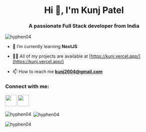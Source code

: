 <h1 align="center">Hi 👋, I'm Kunj Patel</h1>
<h3 align="center">A passionate Full Stack developer from India</h3>

<p align="left"> <img src="https://komarev.com/ghpvc/?username=hyphen04&label=Profile%20views&color=0e75b6&style=flat" alt="hyphen04" /> </p>

- 🌱 I’m currently learning **NextJS**

- 👨‍💻 All of my projects are available at [https://kunj.vercel.app/](https://kunj.vercel.app/)

- 📫 How to reach me **kunj2604@gmail.com**

<h3 align="left">Connect with me:</h3>
<p align="left">
<a href="https://www.linkedin.com/in/ikp" target="blank"><img src="https://cdn-icons-png.flaticon.com/128/3536/3536505.png" atl="linkedin" hight="36px" width="36px"/></a>
  <a href="https://www.instagram.com/kunj.026" target="blank"><img src="https://cdn-icons-png.flaticon.com/128/3536/3536505.png" atl="instagram" hight="36px" width="36px"/></a>
</p>

<p><img align="left" src="https://github-readme-stats.vercel.app/api/top-langs?username=hyphen04&show_icons=true&locale=en&layout=compact" alt="hyphen04" /></p>

<p>&nbsp;<img align="center" src="https://github-readme-stats.vercel.app/api?username=hyphen04&show_icons=true&locale=en" alt="hyphen04" /></p>

<p><img align="center" src="https://github-readme-streak-stats.herokuapp.com/?user=hyphen04&" alt="hyphen04" /></p>
